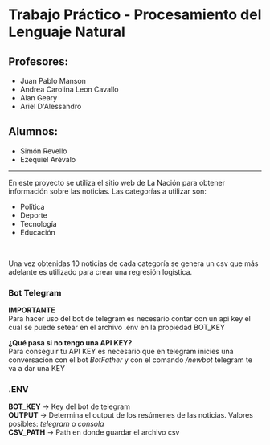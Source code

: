 # Trabajo Práctico - Procesamiento del Lenguaje Natural
## Profesores:
* Juan Pablo Manson
* Andrea Carolina Leon Cavallo
* Alan Geary
* Ariel D'Alessandro
## Alumnos:
* Simón Revello
* Ezequiel Arévalo
---
En este proyecto se utiliza el sitio web de La Nación para obtener información sobre las noticias. Las categorías a utilizar son:
* Política
* Deporte
* Tecnología
* Educación
<br>

Una vez obtenidas 10 noticias de cada categoría se genera un csv que más adelante es utilizado para crear una regresión logística.

### Bot Telegram
**IMPORTANTE** <br>
Para hacer uso del bot de telegram es necesario contar con un api key el cual se puede setear en el archivo .env en la propiedad BOT_KEY

**¿Qué pasa si no tengo una API KEY?** <br>
Para conseguir tu API KEY es necesario que en telegram inicies una conversación con el bot *BotFather* y con el comando */newbot* telegram te va a dar una KEY

### .ENV
**BOT_KEY** -> Key del bot de telegram <br>
**OUTPUT** -> Determina el output de los resúmenes de las noticias. Valores posibles: *telegram* o *consola* <br>
**CSV_PATH** -> Path en donde guardar el archivo csv
